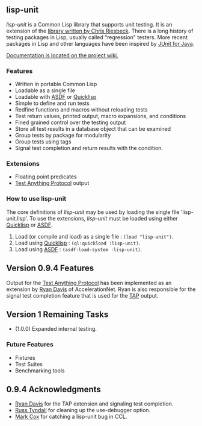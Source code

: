 ## lisp-unit

*lisp-unit* is a Common Lisp library that supports unit testing. It is
an extension of the [library written by Chris Riesbeck][orig]. There
is a long history of testing packages in Lisp, usually called
"regression" testers. More recent packages in Lisp and other languages
have been inspired by [JUnit for Java][JUnit].

[Documentation is located on the project wiki.][wiki]

### Features

* Written in portable Common Lisp
* Loadable as a single file
* Loadable with [ASDF][] or [Quicklisp][]
* Simple to define and run tests
* Redfine functions and macros without reloading tests
* Test return values, printed output, macro expansions, and conditions
* Fined grained control over the testing output
* Store all test results in a database object that can be examined
* Group tests by package for modularity
* Group tests using tags
* Signal test completion and return results with the condition.

### Extensions

* Floating point predicates
* [Test Anything Protocol][TAP] output

### How to use lisp-unit

The core definitions of *lisp-unit* may be used by loading the single
file 'lisp-unit.lisp'. To use the extensions, *lisp-unit* must be
loaded using either [Quicklisp][] or [ASDF][].

1. Load (or compile and load) as a single file : `(load "lisp-unit")`.
2. Load using [Quicklisp][] : `(ql:quickload :lisp-unit)`.
3. Load using [ASDF][] : `(asdf:load-system :lisp-unit)`.

## Version 0.9.4 Features

Output for the [Test Anything Protocol][TAP] has been implemented as
an extension by [Ryan Davis][ryepup] of AccelerationNet. Ryan is also
responsible for the signal test completion feature that is used for
the [TAP][] output.

## Version 1 Remaining Tasks

* (1.0.0) Expanded internal testing.

### Future Features

* Fixtures
* Test Suites
* Benchmarking tools

[orig]: <http://www.cs.northwestern.edu/academics/courses/325/readings/lisp-unit.html>
  "Original Lisp Unit"
[wiki]: <https://github.com/OdonataResearchLLC/lisp-unit/wiki>
  "Lisp Unit Wiki"
[JUnit]: <http://www.junit.org> "JUnit"
[Quicklisp]: <http://www.quicklisp.org> "Quicklisp"
[ASDF]: <http://common-lisp.net/project/asdf/> "ASDF"
[TAP]: <http://testanything.org/> "Test Anything Protocol"

## 0.9.4 Acknowledgments

* [Ryan Davis][ryepup] for the TAP extension and signaling test completion.
* [Russ Tyndall][bobbysmith007] for cleaning up the use-debugger option.
* [Mark Cox][markcox80] for catching a lisp-unit bug in CCL.

[ryepup]: <https://github.com/ryepup> "Ryan Davis"
[bobbysmith007]: <https://github.com/bobbysmith007> "Russ Tyndall"
[markcox80]: <https://github.com/markcox80> "Mark Cox"
